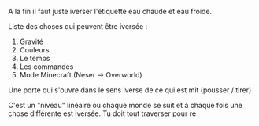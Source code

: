 A la fin il faut juste iverser l'étiquette eau chaude et eau froide.


Liste des choses qui peuvent être iversée :
1. Gravité
2. Couleurs
3. Le temps
4. Les commandes 
5. Mode Minecraft (Neser -> Overworld)

Une porte qui s'ouvre dans le sens iverse de ce qui est mit (pousser / tirer)


C'est un "niveau" linéaire ou chaque monde se suit et à chaque fois une chose différente est iversée. Tu doit tout traverser pour re
